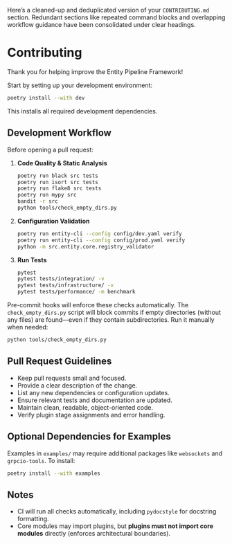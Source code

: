 Here’s a cleaned-up and deduplicated version of your `CONTRIBUTING.md` section. Redundant sections like repeated command blocks and overlapping workflow guidance have been consolidated under clear headings.

# Contributing

Thank you for helping improve the Entity Pipeline Framework!

Start by setting up your development environment:

```bash
poetry install --with dev
```

This installs all required development dependencies.

## Development Workflow

Before opening a pull request:

1. **Code Quality & Static Analysis**

   ```bash
   poetry run black src tests
   poetry run isort src tests
   poetry run flake8 src tests
   poetry run mypy src
   bandit -r src
   python tools/check_empty_dirs.py
   ```

2. **Configuration Validation**

   ```bash
   poetry run entity-cli --config config/dev.yaml verify
   poetry run entity-cli --config config/prod.yaml verify
   python -m src.entity.core.registry_validator
   ```

3. **Run Tests**

   ```bash
   pytest
   pytest tests/integration/ -v
   pytest tests/infrastructure/ -v
   pytest tests/performance/ -m benchmark
   ```

Pre-commit hooks will enforce these checks automatically. The `check_empty_dirs.py` script will block commits if empty directories (without any files) are found—even if they contain subdirectories. Run it manually when needed:

```bash
python tools/check_empty_dirs.py
```

## Pull Request Guidelines

* Keep pull requests small and focused.
* Provide a clear description of the change.
* List any new dependencies or configuration updates.
* Ensure relevant tests and documentation are updated.
* Maintain clean, readable, object-oriented code.
* Verify plugin stage assignments and error handling.

## Optional Dependencies for Examples

Examples in `examples/` may require additional packages like `websockets` and `grpcio-tools`. To install:

```bash
poetry install --with examples
```

## Notes

* CI will run all checks automatically, including `pydocstyle` for docstring formatting.
* Core modules may import plugins, but **plugins must not import core modules** directly (enforces architectural boundaries).

